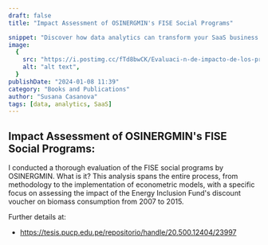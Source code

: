 ```yaml
---
draft: false
title: "Impact Assessment of OSINERGMIN's FISE Social Programs"

snippet: "Discover how data analytics can transform your SaaS business and drive growth."
image:
  {
    src: "https://i.postimg.cc/fTd8bwCK/Evaluaci-n-de-impacto-de-los-programas-sociales.png",
    alt: "alt text",
  }
publishDate: "2024-01-08 11:39"
category: "Books and Publications"
author: "Susana Casanova"
tags: [data, analytics, SaaS]
---
```


## Impact Assessment of OSINERGMIN's FISE Social Programs:

I conducted a thorough evaluation of the FISE social programs by OSINERGMIN. 
What is it? 
This analysis spans the entire process, from methodology to the implementation of econometric models, with a specific focus on assessing the impact of the Energy Inclusion Fund's discount voucher on biomass consumption from 2007 to 2015.

Further details at: 
- https://tesis.pucp.edu.pe/repositorio/handle/20.500.12404/23997